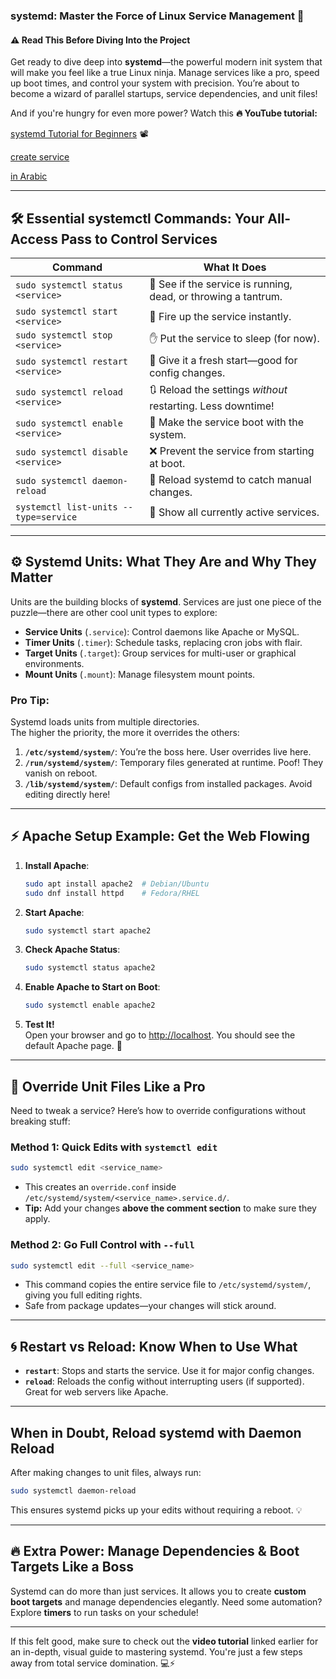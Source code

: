 ### **systemd: Master the Force of Linux Service Management 🚀**  
#### ⚠️ Read This Before Diving Into the Project

Get ready to dive deep into **systemd**—the powerful modern init system that will make you feel like a true Linux ninja. Manage services like a pro, speed up boot times, and control your system with precision. You’re about to become a wizard of parallel startups, service dependencies, and unit files!

And if you're hungry for even more power? Watch this **🔥 YouTube tutorial:**  

[systemd Tutorial for Beginners](https://www.youtube.com/watch?v=Kzpm-rGAXos) 📽️  

[create service](https://www.youtube.com/watch?v=43R8wyCFOPA)

[in Arabic](https://www.youtube.com/watch?v=GCsjOrhvbtI)

---

## **🛠️ Essential systemctl Commands: Your All-Access Pass to Control Services**  

| Command                                  | What It Does                                                 |
|------------------------------------------|--------------------------------------------------------------|
| `sudo systemctl status <service>`        | 🧐 See if the service is running, dead, or throwing a tantrum. |
| `sudo systemctl start <service>`         | 🚀 Fire up the service instantly.                            |
| `sudo systemctl stop <service>`          | ✋ Put the service to sleep (for now).                        |
| `sudo systemctl restart <service>`       | 🔄 Give it a fresh start—good for config changes.             |
| `sudo systemctl reload <service>`        | 🔃 Reload the settings *without* restarting. Less downtime!   |
| `sudo systemctl enable <service>`        | 🔌 Make the service boot with the system.                     |
| `sudo systemctl disable <service>`       | ❌ Prevent the service from starting at boot.                 |
| `sudo systemctl daemon-reload`           | 🧠 Reload systemd to catch manual changes.                    |
| `systemctl list-units --type=service`    | 📜 Show all currently active services.                        |

---

## **⚙️ Systemd Units: What They Are and Why They Matter**  
Units are the building blocks of **systemd**. Services are just one piece of the puzzle—there are other cool unit types to explore:  

- **Service Units** (`.service`): Control daemons like Apache or MySQL.  
- **Timer Units** (`.timer`): Schedule tasks, replacing cron jobs with flair.  
- **Target Units** (`.target`): Group services for multi-user or graphical environments.  
- **Mount Units** (`.mount`): Manage filesystem mount points.  

### **Pro Tip:**  
Systemd loads units from multiple directories.  
The higher the priority, the more it overrides the others:  

1. **`/etc/systemd/system/`**: You’re the boss here. User overrides live here.  
2. **`/run/systemd/system/`**: Temporary files generated at runtime. Poof! They vanish on reboot.  
3. **`/lib/systemd/system/`**: Default configs from installed packages. Avoid editing directly here!  

---

## **⚡ Apache Setup Example: Get the Web Flowing**  
1. **Install Apache**:  
   ```bash
   sudo apt install apache2  # Debian/Ubuntu  
   sudo dnf install httpd    # Fedora/RHEL  
   ```

2. **Start Apache**:  
   ```bash
   sudo systemctl start apache2
   ```

3. **Check Apache Status**:  
   ```bash
   sudo systemctl status apache2
   ```

4. **Enable Apache to Start on Boot**:  
   ```bash
   sudo systemctl enable apache2
   ```

5. **Test It!**  
   Open your browser and go to [http://localhost](http://localhost). You should see the default Apache page. 🎉

---

## **🚀 Override Unit Files Like a Pro**  
Need to tweak a service? Here’s how to override configurations without breaking stuff:  

### **Method 1: Quick Edits with `systemctl edit`**  
```bash
sudo systemctl edit <service_name>
```
- This creates an `override.conf` inside `/etc/systemd/system/<service_name>.service.d/`.  
- **Tip:** Add your changes **above the comment section** to make sure they apply.  

### **Method 2: Go Full Control with `--full`**  
```bash
sudo systemctl edit --full <service_name>
```
- This command copies the entire service file to `/etc/systemd/system/`, giving you full editing rights.  
- Safe from package updates—your changes will stick around.

---

## **🌀 Restart vs Reload: Know When to Use What**  
- **`restart`**: Stops and starts the service. Use it for major config changes.  
- **`reload`**: Reloads the config without interrupting users (if supported). Great for web servers like Apache.  

---

## **When in Doubt, Reload systemd with Daemon Reload**  
After making changes to unit files, always run:  
```bash
sudo systemctl daemon-reload
```
This ensures systemd picks up your edits without requiring a reboot. 💡

---

## **🔥 Extra Power: Manage Dependencies & Boot Targets Like a Boss**  
Systemd can do more than just services. It allows you to create **custom boot targets** and manage dependencies elegantly. Need some automation? Explore **timers** to run tasks on your schedule!

---

If this felt good, make sure to check out the **video tutorial** linked earlier for an in-depth, visual guide to mastering systemd. You're just a few steps away from total service domination. 💻⚡
